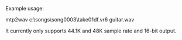 Example usage:

mtp2wav c:\songs\song0003\take01df.vr6 guitar.wav

It currently only supports 44.1K and 48K sample rate and 16-bit output.
